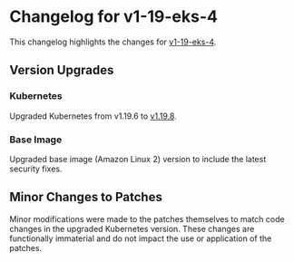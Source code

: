 # Changelog for v1-19-eks-4

This changelog highlights the changes for [v1-19-eks-4](https://github.com/aws/eks-distro/tree/v1-19-eks-4).

## Version Upgrades

### Kubernetes

Upgraded Kubernetes from v1.19.6 to [v1.19.8](https://github.com/kubernetes/kubernetes/releases/tag/v1.19.8).

### Base Image

Upgraded base image (Amazon Linux 2) version to include the latest security fixes.

## Minor Changes to Patches
Minor modifications were made to the patches themselves to match code changes in the upgraded Kubernetes version.
These changes are functionally immaterial and do not impact the use or application of the patches.
